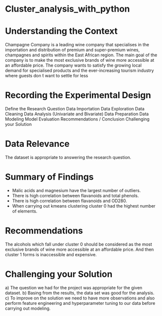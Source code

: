 # Cluster_analysis_with_python


# Understanding the Context
Champagne Company is a leading wine company that specialises in the importation and distribution of premium and super-premium wines, champagnes and spirits within the East African region. The main goal of the company is to make the most exclusive brands of wine more accessible at an affordable price. The company wants to satisfy the growing local demand for specialised products and the ever-increasing tourism industry where guests don ́t want to settle for less

# Recording the Experimental Design
Define the Research Question
Data Importation
Data Exploration
Data Cleaning
Data Analysis (Univariate and Bivariate)
Data Preparation
Data Modeling
Model Evaluation
Recommendations / Conclusion
Challenging your Solution

# Data Relevance
The dataset is appropriate to answering the research question.


# Summary of Findings
- Malic acids and magnesium have the largest number of outliers.
- There is high correlation between flavanoids and total phenols.
- There is high correlation between flavanoids and OD280.
- When carrying out kmeans clustering cluster 0 had the highest number of elements.
# Recommendations
The alcohols which fall under cluster 0 should be considered as the most exclusive brands of wine more accessible at an affordable price. And then cluster 1 forms is inaccessible and expensive.

# Challenging your Solution
a) The question we had for the project was appropriate for the given dataset.
b) Basing from the results, the data set was good for the analysis.
c) To improve on the solution we need to have more observations and also perform feature engineering and hyperparameter tuning to our data before carrying out modeling.

